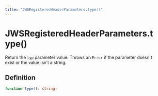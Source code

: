 ```yaml
---
title: "JWSRegisteredHeaderParameters.type()"
---
```


# JWSRegisteredHeaderParameters.type()

Return the `typ` parameter value. Throws an `Error` if the parameter doesn't exist or the value isn't a string.

## Definition

```ts
function type(): string;
```
